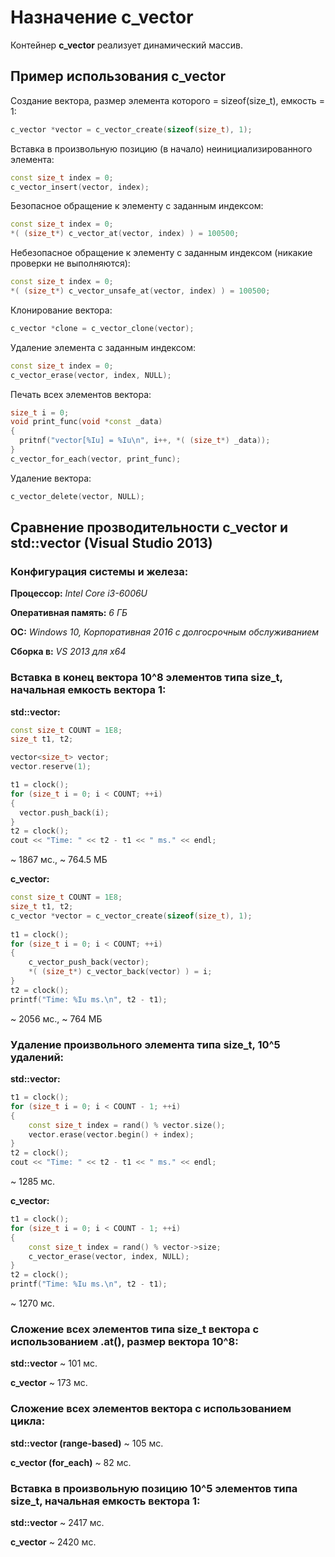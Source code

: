 # Назначение c_vector

Контейнер **c_vector** реализует динамический массив.

## Пример использования c_vector

Создание вектора, размер элемента которого = sizeof(size_t), емкость = 1:

```c++
c_vector *vector = c_vector_create(sizeof(size_t), 1);
```

Вставка в произвольную позицию (в начало) неинициализированного элемента:

```c++
const size_t index = 0;
c_vector_insert(vector, index);
```

Безопасное обращение к элементу с заданным индексом:

```c++
const size_t index = 0;
*( (size_t*) c_vector_at(vector, index) ) = 100500;
```

Небезопасное обращение к элементу с заданным индексом (никакие проверки не выполняются):

```c++
const size_t index = 0;
*( (size_t*) c_vector_unsafe_at(vector, index) ) = 100500;
```

Клонирование вектора:

```c++
c_vector *clone = c_vector_clone(vector);
```
Удаление элемента с заданным индексом:

```c++
const size_t index = 0;
c_vector_erase(vector, index, NULL);
```

Печать всех элементов вектора:

```c++
size_t i = 0;
void print_func(void *const _data)
{
  pritnf("vector[%Iu] = %Iu\n", i++, *( (size_t*) _data));
}
c_vector_for_each(vector, print_func);
```

Удаление вектора:

```c++
c_vector_delete(vector, NULL);
```

## Сравнение прозводительности **c_vector** и **std::vector** (**Visual Studio 2013**)

### Конфигурация системы и железа:

**Процессор:** *Intel Core i3-6006U*

**Оперативная память:** *6 ГБ*

**ОС:** *Windows 10, Корпоративная 2016 с долгосрочным обслуживанием*

**Сборка в:** *VS 2013 для x64* 

### Вставка в конец вектора 10^8 элементов типа size_t, начальная емкость вектора 1:

**std::vector:** 

```c++
const size_t COUNT = 1E8;
size_t t1, t2;

vector<size_t> vector;
vector.reserve(1);

t1 = clock();
for (size_t i = 0; i < COUNT; ++i)
{
  vector.push_back(i);
}
t2 = clock();
cout << "Time: " << t2 - t1 << " ms." << endl;
```

~ 1867 мс., ~ 764.5 МБ

**c_vector:**

```c++
const size_t COUNT = 1E8;
size_t t1, t2;
c_vector *vector = c_vector_create(sizeof(size_t), 1);
	
t1 = clock();
for (size_t i = 0; i < COUNT; ++i)
{
	c_vector_push_back(vector);
	*( (size_t*) c_vector_back(vector) ) = i;
}
t2 = clock();
printf("Time: %Iu ms.\n", t2 - t1);
```

~ 2056 мс., ~ 764 МБ

### Удаление произвольного элемента типа size_t, 10^5 удалений:

**std::vector:**

```c++
t1 = clock();
for (size_t i = 0; i < COUNT - 1; ++i)
{
	const size_t index = rand() % vector.size();
	vector.erase(vector.begin() + index);
}
t2 = clock();
cout << "Time: " << t2 - t1 << " ms." << endl;
```

~ 1285 мс.

**c_vector:** 

```c++
t1 = clock();
for (size_t i = 0; i < COUNT - 1; ++i)
{
	const size_t index = rand() % vector->size;
	c_vector_erase(vector, index, NULL);
}
t2 = clock();
printf("Time: %Iu ms.\n", t2 - t1);
```

~ 1270 мс.

### Сложение всех элементов типа size_t вектора с использованием .at(), размер вектора 10^8:

**std::vector** ~ 101 мс.

**c_vector** ~ 173 мс.

### Сложение всех элементов вектора с использованием цикла:

**std::vector (range-based)** ~ 105 мс.

**c_vector (for_each)** ~ 82 мс.

### Вставка в произвольную позицию 10^5 элементов типа size_t, начальная емкость вектора 1:
**std::vector** ~ 2417 мс.

**c_vector** ~ 2420 мс.
